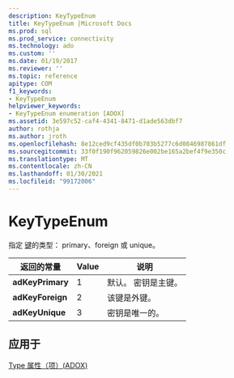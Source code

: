 ```yaml
---
description: KeyTypeEnum
title: KeyTypeEnum |Microsoft Docs
ms.prod: sql
ms.prod_service: connectivity
ms.technology: ado
ms.custom: ''
ms.date: 01/19/2017
ms.reviewer: ''
ms.topic: reference
apitype: COM
f1_keywords:
- KeyTypeEnum
helpviewer_keywords:
- KeyTypeEnum enumeration [ADOX]
ms.assetid: 3e597c52-caf4-4341-8471-d1ade563dbf7
author: rothja
ms.author: jroth
ms.openlocfilehash: 8e12ced9cf435df0b703b5277c6d0846987861df
ms.sourcegitcommit: 33f0f190f962059826e002be165a2bef4f9e350c
ms.translationtype: MT
ms.contentlocale: zh-CN
ms.lasthandoff: 01/30/2021
ms.locfileid: "99172006"
---
```

# <a name="keytypeenum"></a>KeyTypeEnum
指定 [键](./key-object-adox.md)的类型： primary、foreign 或 unique。  
  
|返回的常量|Value|说明|  
|--------------|-----------|-----------------|  
|**adKeyPrimary**|1|默认。 密钥是主键。|  
|**adKeyForeign**|2|该键是外键。|  
|**adKeyUnique**|3|密钥是唯一的。|  
  
## <a name="applies-to"></a>应用于  
 [Type 属性（项）(ADOX)](./type-property-key-adox.md)